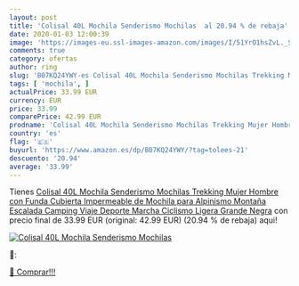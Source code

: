 ```yaml
---
layout: post
title: 'Colisal 40L Mochila Senderismo Mochilas  al 20.94 % de rebaja'
date: 2020-01-03 12:00:39
image: 'https://images-eu.ssl-images-amazon.com/images/I/51YrO1hsZvL._SL200_.jpg'
comments: true
category: ofertas
author: ring
slug: 'B07KQ24YWY-es Colisal 40L Mochila Senderismo Mochilas Trekking Mujer...'
tags: [ 'mochila', ]
actualPrice: 33.99 EUR
currency: EUR
price: 33.99
comparePrice: 42.99 EUR
prodname: 'Colisal 40L Mochila Senderismo Mochilas Trekking Mujer Hombre con Funda Cubierta Impermeable de Mochila para Alpinismo Montaña Escalada Camping Viaje Deporte Marcha Ciclismo Ligera Grande Negra'
country: 'es'
flag: '🇪🇸'
buyurl: 'https://www.amazon.es/dp/B07KQ24YWY/?tag=tolees-21'
descuento: '20.94'
average: '33.99'
---
```


Tienes [Colisal 40L Mochila Senderismo Mochilas Trekking Mujer Hombre con Funda Cubierta Impermeable de Mochila para Alpinismo Montaña Escalada Camping Viaje Deporte Marcha Ciclismo Ligera Grande Negra](https://www.amazon.es/dp/B07KQ24YWY/?tag=tolees-21) con precio final de  33.99 EUR (original: 42.99 EUR) (20.94 %  de rebaja) aqui!

[![Colisal 40L Mochila Senderismo Mochilas ](https://images-eu.ssl-images-amazon.com/images/I/51YrO1hsZvL._SL200_.jpg)](https://www.amazon.es/dp/B07KQ24YWY/?tag=tolees-21)

🔎:


[🛒 Comprar!!!](https://www.amazon.es/dp/B07KQ24YWY/?tag=tolees-21)
